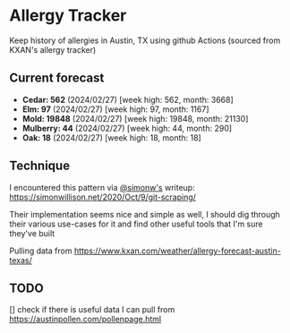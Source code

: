 # Allergy Tracker

Keep history of allergies in Austin, TX using github Actions (sourced from KXAN's allergy tracker)

## Current forecast
<!-- INJECT FORECAST -->
- **Cedar: 562** (2024/02/27)  [week high: 562, month: 3668]
- **Elm: 97** (2024/02/27)  [week high: 97, month: 1167]
- **Mold: 19848** (2024/02/27)  [week high: 19848, month: 21130]
- **Mulberry: 44** (2024/02/27)  [week high: 44, month: 290]
- **Oak: 18** (2024/02/27)  [week high: 18, month: 18]
<!-- END INJECT FORECAST -->

## Technique

I encountered this pattern via [@simonw's](https://github.com/simonw) writeup: https://simonwillison.net/2020/Oct/9/git-scraping/

Their implementation seems nice and simple as well, I should dig through their various use-cases for it and find other useful tools that I'm sure they've built

Pulling data from https://www.kxan.com/weather/allergy-forecast-austin-texas/

## TODO

[] check if there is useful data I can pull from https://austinpollen.com/pollenpage.html
